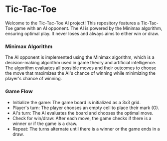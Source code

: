 # Tic-Tac-Toe
Welcome to the Tic-Tac-Toe AI project! This repository features a Tic-Tac-Toe game with an AI opponent. The AI is powered by the Minimax algorithm, ensuring optimal play. It never loses and always aims to either win or draw.


### Minimax Algorithm
The AI opponent is implemented using the Minimax algorithm, which is a decision-making algorithm used in game theory and artificial intelligence. The algorithm evaluates all possible moves and their outcomes to choose the move that maximizes the AI's chance of winning while minimizing the player's chance of winning.

### Game Flow
- Initialize the game: The game board is initialized as a 3x3 grid.
- Player's turn: The player chooses an empty cell to place their mark (O).
- AI's turn: The AI evaluates the board and chooses the optimal move.
- Check for win/draw: After each move, the game checks if there is a winner or if the game is a draw.
- Repeat: The turns alternate until there is a winner or the game ends in a draw.
